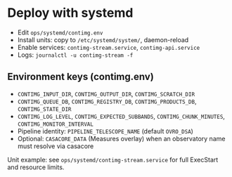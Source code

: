 # Deploy with systemd

- Edit `ops/systemd/contimg.env`
- Install units: copy to `/etc/systemd/system/`, daemon-reload
- Enable services: `contimg-stream.service`, `contimg-api.service`
- Logs: `journalctl -u contimg-stream -f`

## Environment keys (contimg.env)
- `CONTIMG_INPUT_DIR`, `CONTIMG_OUTPUT_DIR`, `CONTIMG_SCRATCH_DIR`
- `CONTIMG_QUEUE_DB`, `CONTIMG_REGISTRY_DB`, `CONTIMG_PRODUCTS_DB`, `CONTIMG_STATE_DIR`
- `CONTIMG_LOG_LEVEL`, `CONTIMG_EXPECTED_SUBBANDS`, `CONTIMG_CHUNK_MINUTES`, `CONTIMG_MONITOR_INTERVAL`
- Pipeline identity: `PIPELINE_TELESCOPE_NAME` (default `OVRO_DSA`)
- Optional: `CASACORE_DATA` (Measures overlay) when an observatory name must resolve via casacore

Unit example: see `ops/systemd/contimg-stream.service` for full ExecStart and resource limits.
